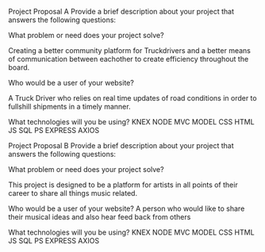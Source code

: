 Project Proposal A
Provide a brief description about your project that answers the following questions:

What problem or need does your project solve?

Creating a better community platform for Truckdrivers and a better means of communication between eachother to create efficiency throughout the board. 

Who would be a user of your website?

A Truck Driver who relies on real time updates of road conditions in order to fullshill shipments in a timely manner. 

What technologies will you be using?
KNEX NODE MVC MODEL CSS HTML JS SQL PS EXPRESS AXIOS


Project Proposal B
Provide a brief description about your project that answers the following questions:

What problem or need does your project solve?

This project is designed to be a platform for artists in all points of their career to share all things music related. 

Who would be a user of your website?
A person who would like to share their musical ideas and also hear feed back from others 
 
What technologies will you be using?
KNEX NODE MVC MODEL CSS HTML JS SQL PS EXPRESS AXIOS
